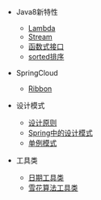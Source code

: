 + Java8新特性
  - [Lambda](codes/java8/lambda.md)
  - [Stream](codes/java8/stream.md)
  - [函数式接口](codes/java8/函数式接口.md)
  - [sorted排序](codes/java8/sorted排序.md)
+ SpringCloud
  - [Ribbon](codes/springcloud/ribbon.md)
+ 设计模式
  - [设计原则](codes/gof/principles.md)
  - [Spring中的设计模式](codes/gof/spring.md)
  - [单例模式](codes/gof/singleton.md)
  
+ 工具类
  - [日期工具类](codes/util/日期工具类.md)
  - [雪花算法工具类](codes/util/雪花算法工具类.md)


